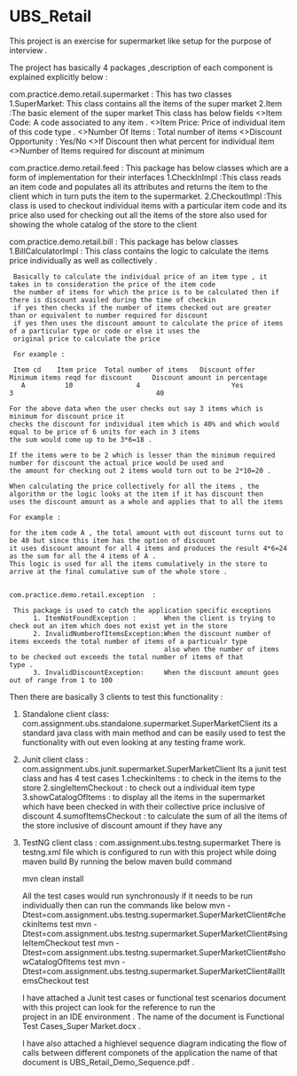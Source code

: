 # UBS_Retail
This project is an exercise for supermarket like setup for the purpose of interview .

The project has basically 4 packages ,description of each component is explained explicitly below :

com.practice.demo.retail.supermarket : 
  This has two classes 
     1.SuperMarket: This class contains all the items of the super market 
     2.Item :The basic element of the super market 
       This class has below fields 
       <>Item Code: A code associated to any item .
       <>Item Price: Price of individual item of this code type .
       <>Number Of Items : Total number of items 
       <>Discount Opportunity : Yes/No
       <>If Discount then what percent for individual item 
       <>Number of Items required for discount at minimum 

com.practice.demo.retail.feed : 
  This package has below classes which are a form of implementation for their interfaces 
     1.CheckInImpl :This class reads an item code and populates all its attributes and returns
                    the item to the client which in turn puts the item to the supermarket.
     2.CheckoutImpl :This class is used to checkout individual items with a particular item code
                     and its price also used for checking out all the items of the store also used
                     for showing the whole catalog of the store to the client
 
 com.practice.demo.retail.bill : 
 This package has below classes 
     1.BillCalculatorImpl : This class contains the logic to calculate the items price individually as well as collectively .
     
     Basically to calculate the individual price of an item type , it takes in to consideration the price of the item code 
     the number of items for which the price is to be calculated then if there is discount availed during the time of checkin
     if yes then checks if the number of items checked out are greater than or equivalent to number required for discount 
     if yes then uses the discount amount to calculate the price of items of a particular type or code or else it uses the 
     original price to calculate the price 
     
     For example : 
     
     Item cd	Item price	Total number of items 	Discount offer 	Minimum items reqd for discount 	Discount amount in percentage 
       A	      10	            4	                    Yes 	             3 	                                  40

    For the above data when the user checks out say 3 items which is minimum for discount price it 
    checks the discount for individual item which is 40% and which would equal to be price of 6 units for each in 3 items
    the sum would come up to be 3*6=18 .
    
    If the items were to be 2 which is lesser than the minimum required number for discount the actual price would be used and 
    the amount for checking out 2 items would turn out to be 2*10=20 . 
    
    When calculating the price collectively for all the items , the algorithm or the logic looks at the item if it has discount then
    uses the discount amount as a whole and applies that to all the items 
    
    For example :
    
    for the item code A , the total amount with out discount turns out to be 40 but since this item has the option of discount
    it uses discount amount for all 4 items and produces the result 4*6=24 as the sum for all the 4 items of A .
    This logic is used for all the items cumulatively in the store to arrive at the final cumulative sum of the whole store .

     
    com.practice.demo.retail.exception  : 
     
     This package is used to catch the application specific exceptions 
          1. ItemNotFoundException :       When the client is trying to check out an item which does not exist yet in the store 
          2. InvalidNumberofItemsException:When the discount number of items exceeds the total number of items of a particualr type 
                                           also when the number of items to be checked out exceeds the total number of items of that                                                type .
          3. InvalidDiscountException:     When the discount amount goes out of range from 1 to 100 
 
       
  
Then there are basically 3 clients to test this functionality :

1. Standalone client class: com.assignment.ubs.standalone.supermarket.SuperMarketClient
   its a standard java class with main method and can be easily used to test the functionality with out even looking at any testing 
   frame work.

2. Junit client class : com.assignment.ubs.junit.supermarket.SuperMarketClient
   Its a junit test class and has 4 test cases
   1.checkinItems : to check in the items to the store 
   2.singleItemCheckout : to check out a individual item type 
   3.showCatalogOfItems : to display all the items in the supermarket which have been checked in with their collective price inclusive 
                          of discount 
   4.sumofItemsCheckout : to calculate the sum of all the items of the store inclusive of discount amount if they have any 

3. TestNG client class : com.assignment.ubs.testng.supermarket
   There is testng.xml file which is configured to run with this project while doing maven build 
   By running the below maven build command 
   
   mvn clean install 
   
   All the test cases would run synchronously if it needs to be run individually then can run the commands like below 
   mvn -Dtest=com.assignment.ubs.testng.supermarket.SuperMarketClient#checkinItems test
   mvn -Dtest=com.assignment.ubs.testng.supermarket.SuperMarketClient#singleItemCheckout test
   mvn -Dtest=com.assignment.ubs.testng.supermarket.SuperMarketClient#showCatalogOfItems test
   mvn -Dtest=com.assignment.ubs.testng.supermarket.SuperMarketClient#allItemsCheckout test
   
   
   I have attached a Junit test cases or functional test scenarios document with this project can look for the reference to run the    
   project in an IDE environment . The name of the document is Functional Test Cases_Super Market.docx  .
   
   I have also attached a highlevel sequence diagram indicating the flow of calls between different componets of the application
   the name of that document is UBS_Retail_Demo_Sequence.pdf .
   
